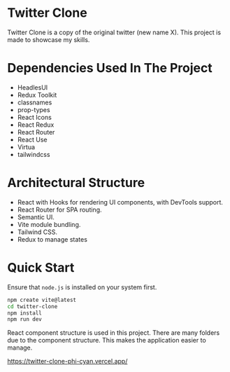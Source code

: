 # Twitter Clone

Twitter Clone is a copy of the original twitter (new name X). This project is made to showcase my skills.

# Dependencies Used In The Project
- HeadlesUI
- Redux Toolkit
- classnames
- prop-types
- React Icons
- React Redux
- React Router
- React Use
- Virtua
- tailwindcss

# Architectural Structure
- React with Hooks for rendering UI components, with DevTools support.
- React Router for SPA routing.
- Semantic UI.
- Vite module bundling.
- Tailwind CSS.
- Redux to manage states

# Quick Start
Ensure that `node.js` is installed on your system first.

```sh
npm create vite@latest
cd twitter-clone
npm install
npm run dev
```



React component structure is used in this project. There are many folders due to the component structure. This makes the application easier to manage.





https://twitter-clone-phi-cyan.vercel.app/
